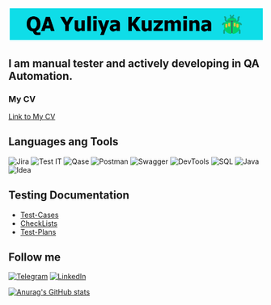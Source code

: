 

[![Header](https://github.com/YuliyaKuzmina/YuliyaKuzmina/blob/main/assets/name2.png)](https://github.com/YuliyaKuzmina)

## I am manual tester and actively developing in QA Automation.   
### My CV  
[Link to My CV](https://drive.google.com/file/d/1_Hk0sCLoNULcRRR6uVCP2NIliuL7SqJn/view?usp=drive_link)

## Languages ang Tools  
![Jira](https://img.shields.io/badge/-Jira-434CD9?style=for-the-badge&logo=jira) 
![Test IT](https://img.shields.io/badge/-TestIT-469BE0?style=for-the-badge&logo=TestIT) 
![Qase](https://img.shields.io/badge/-Qase-3F67D4?style=for-the-badge&logo=Qase) 
![Postman](https://img.shields.io/badge/-Postman-0D0D0D?style=for-the-badge&logo=Postman) 
![Swagger](https://img.shields.io/badge/-Swagger-0D0D0D?style=for-the-badge&logo=Swagger) 
![DevTools](https://img.shields.io/badge/-DevTools-090909?style=for-the-badge&logo=googlechrome&logoColor=2674f2)
![SQL](https://img.shields.io/badge/-MySQL-E6E6E6?style=for-the-badge&logo=MySQL) 
![Java](https://img.shields.io/badge/-Java-B8281C?style=for-the-badge&logo=Java)
![Idea](https://img.shields.io/badge/-IntellijIdea-090909?style=for-the-badge&logo=Intellijidea) 

## Testing Documentation  
- [Test-Cases](https://github.com/YuliyaKuzmina/Test-Cases)  
- [CheckLists](https://github.com/YuliyaKuzmina/CheckLists)  
- [Test-Plans](https://github.com/YuliyaKuzmina/Test-Plan)


## Follow me   
[![Telegram](https://img.shields.io/badge/-Telegram-090909?style=for-the-badge&logo=Telegram)](https://t.me/jojikkuzz) 
[![LinkedIn](https://img.shields.io/badge/-Linkedin-090909?style=for-the-badge&logo=Linkedin)](https://www.linkedin.com/in/%D1%8E%D0%BB%D0%B8%D1%8F-%D0%BA%D1%83%D0%B7%D1%8C%D0%BC%D0%B8%D0%BD%D0%B0-1445052a8/) 

[![Anurag's GitHub stats](https://github-readme-stats.vercel.app/api?username=YuliyaKuzmina&show_icons=true&theme=tokyonight&hide=contribs,issues)](https://github.com/YuliyaKuzmina/github-readme-stats)
